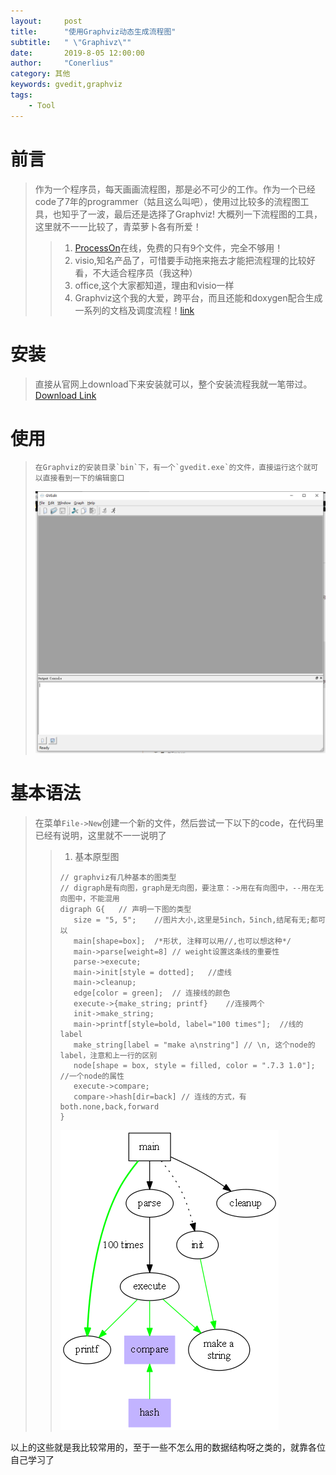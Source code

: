 ```yaml
---
layout:     post
title:      "使用Graphviz动态生成流程图"
subtitle:   " \"Graphivz\""
date:       2019-8-05 12:00:00
author:     "Conerlius"
category: 其他
keywords: gvedit,graphviz
tags:
    - Tool
---
```


# 前言
> 作为一个程序员，每天画画流程图，那是必不可少的工作。作为一个已经code了7年的programmer（姑且这么叫吧），使用过比较多的流程图工具，也知乎了一波，最后还是选择了Graphviz!
> 大概列一下流程图的工具，这里就不一一比较了，青菜萝卜各有所爱！
>> 1. [ProcessOn](http://ProcessOn.com)在线，免费的只有9个文件，完全不够用！
>> 2. visio,知名产品了，可惜要手动拖来拖去才能把流程理的比较好看，不大适合程序员（我这种）
>> 3. office,这个大家都知道，理由和visio一样
>> 4. Graphviz这个我的大爱，跨平台，而且还能和doxygen配合生成一系列的文档及调度流程！[link](https://conerlius.github.io/2019/07/31/%E8%87%AA%E5%8A%A8%E7%94%9F%E6%88%90C-%E7%9A%84%E5%87%BD%E6%95%B0%E8%B0%83%E7%94%A8%E6%B5%81%E7%A8%8B%E5%9B%BE/)

# 安装
> 直接从官网上download下来安装就可以，整个安装流程我就一笔带过。[Download Link](http://www.graphviz.org/)

# 使用
> ```
> 在Graphviz的安装目录`bin`下，有一个`gvedit.exe`的文件，直接运行这个就可以直接看到一下的编辑窗口
> ```
> ![](/images/graphviz_ui.png)

# 基本语法
> 在菜单`File->New`创建一个新的文件，然后尝试一下以下的code，在代码里已经有说明，这里就不一一说明了
>> 1. 基本原型图
>> ```
>> // graphviz有几种基本的图类型
>> // digraph是有向图，graph是无向图，要注意：->用在有向图中，--用在无向图中，不能混用
>> digraph G{	// 声明一下图的类型
>>    size = "5, 5";	//图片大小,这里是5inch，5inch,结尾有无;都可以
>>    main[shape=box];	/*形状, 注释可以用//,也可以想这种*/
>>    main->parse[weight=8]	// weight设置这条线的重要性
>>    parse->execute;
>>    main->init[style = dotted];	//虚线
>>    main->cleanup;
>>    edge[color = green]; 	// 连接线的颜色
>>    execute->{make_string; printf}	//连接两个
>>    init->make_string;
>>    main->printf[style=bold, label="100 times"];	//线的 label
>>    make_string[label = "make a\nstring"]	// \n, 这个node的label，注意和上一行的区别
>>    node[shape = box, style = filled, color = ".7.3 1.0"];	//一个node的属性
>>    execute->compare;
>>    compare->hash[dir=back] // 连线的方式，有both.none,back,forward
>> }
>> ```
>> ![](/images/graph1.png)

以上的这些就是我比较常用的，至于一些不怎么用的数据结构呀之类的，就靠各位自己学习了